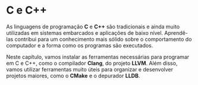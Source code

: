 # C e C++

As linguagens de programação **C** e **C++** são tradicionais e ainda muito utilizadas em sistemas embarcados e aplicações de baixo nível.
Aprendê-las contribui para um conhecimento mais sólido sobre o comportamento do computador e a forma como os programas são executados.

Neste capítulo, vamos instalar as ferramentas necessárias para programar em C e C++, como o compilador **Clang**, do projeto **LLVM**.
Além disso, vamos utilizar ferramentas muito úteis para organizar e desenvolver projetos maiores, como o **CMake** e o depurador **LLDB**.
